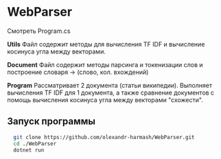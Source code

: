 ﻿# WebParser

Смотреть Program.cs

**Utils**
Файл содержит методы для вычисления TF IDF и вычисление косинуса угла между векторами.

**Document**
Файл содержит методы парсинга и токенизации слов и построение словаря -> (слово, кол. вхождений)

**Program**
Рассматривает 2 документа (статьи википедии). Выполняет вычисления  TF IDF для 1 документа, а также сравнение документов с помощь вычисления косинуса угла между векторами "схожести".

## Запуск программы

```bash
  git clone https://github.com/olexandr-harmash/WebParser.git
  cd ./WebParser
  dotnet run
```
